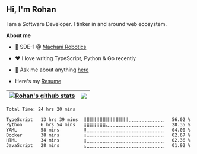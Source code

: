 ## Hi, I'm Rohan

I am a Software Developer. I tinker in and around web ecosystem. 


**About me**

- 💼 SDE-1 @ [Machani Robotics](https://machanirobotics.com/)

- ❤️ I love writing TypeScript, Python & Go recently

- 💬 Ask me about anything [here](https://github.com/rohansh-tty/rohansh-tty/issues)

- Here's my [Resume](https://drive.google.com/file/d/1LiRg6bZB-GKILxqg55lSCE_mAHfNHGWf/view?usp=sharing)

| <a href="https://github.com/anuraghazra/github-readme-stats"><img align="center" src="https://github-readme-stats.vercel.app/api?username=rohansh-tty&show_icons=true&include_all_commits=true&theme=tokyonight&hide_border=true" alt="Rohan's github stats" /></a> | <a href="https://github.com/rohansh-tty/github-readme-stats"><img align="center" src="https://github-readme-stats.vercel.app/api/top-langs/?username=rohansh-tty&hide=Jupyter%20Notebook,R,Dockerfile&layout=compact&theme=tokyonight&hide_border=true" /></a> |
| ------------- | ------------- |


<!--START_SECTION:waka-->

```text
Total Time: 24 hrs 20 mins

TypeScript   13 hrs 39 mins  ⣿⣿⣿⣿⣿⣿⣿⣿⣿⣿⣿⣿⣿⣿⣀⣀⣀⣀⣀⣀⣀⣀⣀⣀⣀   56.02 %
Python       6 hrs 54 mins   ⣿⣿⣿⣿⣿⣿⣿⣄⣀⣀⣀⣀⣀⣀⣀⣀⣀⣀⣀⣀⣀⣀⣀⣀⣀   28.35 %
YAML         58 mins         ⣿⣀⣀⣀⣀⣀⣀⣀⣀⣀⣀⣀⣀⣀⣀⣀⣀⣀⣀⣀⣀⣀⣀⣀⣀   04.00 %
Docker       38 mins         ⣶⣀⣀⣀⣀⣀⣀⣀⣀⣀⣀⣀⣀⣀⣀⣀⣀⣀⣀⣀⣀⣀⣀⣀⣀   02.67 %
HTML         34 mins         ⣶⣀⣀⣀⣀⣀⣀⣀⣀⣀⣀⣀⣀⣀⣀⣀⣀⣀⣀⣀⣀⣀⣀⣀⣀   02.36 %
JavaScript   28 mins         ⣦⣀⣀⣀⣀⣀⣀⣀⣀⣀⣀⣀⣀⣀⣀⣀⣀⣀⣀⣀⣀⣀⣀⣀⣀   01.92 %
```

<!--END_SECTION:waka-->
